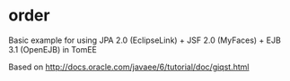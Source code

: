 order
=====

Basic example for using JPA 2.0 (EclipseLink) + JSF 2.0 (MyFaces) + EJB 3.1 (OpenEJB) in TomEE

Based on http://docs.oracle.com/javaee/6/tutorial/doc/giqst.html
